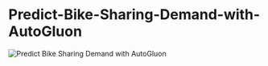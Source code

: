 # Predict-Bike-Sharing-Demand-with-AutoGluon
![Predict Bike Sharing Demand with AutoGluon](https://github.com/user-attachments/assets/79897f29-d95e-4fd0-b781-8e421a7eb4cc)
